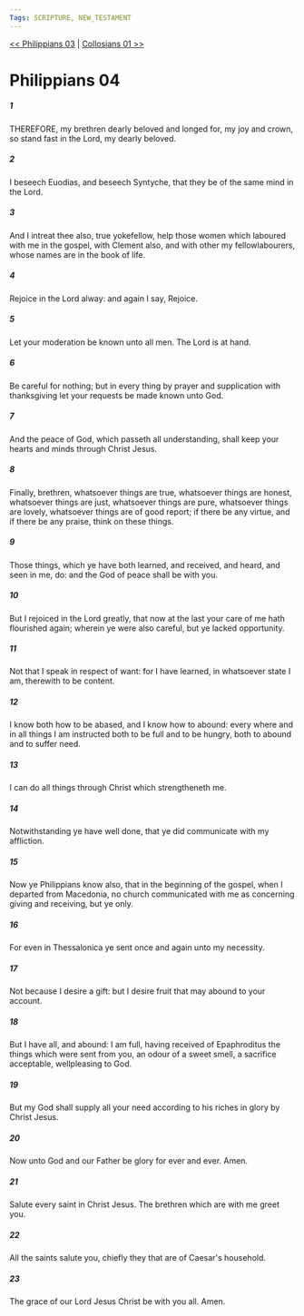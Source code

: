 ```yaml
---
Tags: SCRIPTURE, NEW_TESTAMENT
---
```


[<< Philippians 03](NEW_TESTAMENT/11_Philippians/Philippians_03.md) | [Collosians 01 >>](NEW_TESTAMENT/12_Collosians/Collosians_01.md)

# Philippians 04

##### 1

THEREFORE, my brethren dearly beloved and longed for, my joy and crown, so stand fast in the Lord, my dearly beloved.

##### 2

I beseech Euodias, and beseech Syntyche, that they be of the same mind in the Lord.

##### 3

And I intreat thee also, true yokefellow, help those women which laboured with me in the gospel, with Clement also, and with other my fellowlabourers, whose names are in the book of life.

##### 4

Rejoice in the Lord alway: and again I say, Rejoice.

##### 5

Let your moderation be known unto all men. The Lord is at hand.

##### 6

Be careful for nothing; but in every thing by prayer and supplication with thanksgiving let your requests be made known unto God.

##### 7

And the peace of God, which passeth all understanding, shall keep your hearts and minds through Christ Jesus.

##### 8

Finally, brethren, whatsoever things are true, whatsoever things are honest, whatsoever things are just, whatsoever things are pure, whatsoever things are lovely, whatsoever things are of good report; if there be any virtue, and if there be any praise, think on these things.

##### 9

Those things, which ye have both learned, and received, and heard, and seen in me, do: and the God of peace shall be with you.

##### 10

But I rejoiced in the Lord greatly, that now at the last your care of me hath flourished again; wherein ye were also careful, but ye lacked opportunity.

##### 11

Not that I speak in respect of want: for I have learned, in whatsoever state I am, therewith to be content.

##### 12

I know both how to be abased, and I know how to abound: every where and in all things I am instructed both to be full and to be hungry, both to abound and to suffer need.

##### 13

I can do all things through Christ which strengtheneth me.

##### 14

Notwithstanding ye have well done, that ye did communicate with my affliction.

##### 15

Now ye Philippians know also, that in the beginning of the gospel, when I departed from Macedonia, no church communicated with me as concerning giving and receiving, but ye only.

##### 16

For even in Thessalonica ye sent once and again unto my necessity.

##### 17

Not because I desire a gift: but I desire fruit that may abound to your account.

##### 18

But I have all, and abound: I am full, having received of Epaphroditus the things which were sent from you, an odour of a sweet smell, a sacrifice acceptable, wellpleasing to God.

##### 19

But my God shall supply all your need according to his riches in glory by Christ Jesus.

##### 20

Now unto God and our Father be glory for ever and ever. Amen.

##### 21

Salute every saint in Christ Jesus. The brethren which are with me greet you.

##### 22

All the saints salute you, chiefly they that are of Caesar's household.

##### 23

The grace of our Lord Jesus Christ be with you all. Amen.
